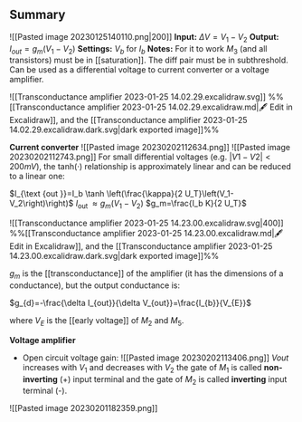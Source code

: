 ## Summary
![[Pasted image 20230125140110.png|200]]
**Input:** $\Delta V =V_{1}-V_{2}$
**Output:** $I_{out}=g_{m}(V_{1}-V_{2})$
**Settings:** $V_{b}$ for $I_{b}$
**Notes:** For it to work $M_{3}$ (and all transistors) must be in [[saturation]]. The diff pair must be in subthreshold.
Can be used as a differential voltage to current converter or a voltage amplifier.

![[Transconductance amplifier 2023-01-25 14.02.29.excalidraw.svg]]
%%[[Transconductance amplifier 2023-01-25 14.02.29.excalidraw.md|🖋 Edit in Excalidraw]], and the [[Transconductance amplifier 2023-01-25 14.02.29.excalidraw.dark.svg|dark exported image]]%%

**Current converter**
![[Pasted image 20230202112634.png]]
![[Pasted image 20230202112743.png]]
For small differential voltages (e.g. $|V1 − V2| < 200mV$), the tanh(·) relationship is approximately linear and can be reduced to a linear one:

$I_{\text {out }}=I_b \tanh \left(\frac{\kappa}{2 U_T}\left(V_1-V_2\right)\right)$
$I_{\text {out }} \approx g_m\left(V_1-V_2\right)$
$g_m=\frac{I_b K}{2 U_T}$


![[Transconductance amplifier 2023-01-25 14.23.00.excalidraw.svg|400]]
%%[[Transconductance amplifier 2023-01-25 14.23.00.excalidraw.md|🖋 Edit in Excalidraw]], and the [[Transconductance amplifier 2023-01-25 14.23.00.excalidraw.dark.svg|dark exported image]]%%

$g_{m}$ is the [[transconductance]] of the amplifier (it has the dimensions of a conductance), but the output conductance is:

$g_{d}=-\frac{\delta I_{out}}{\delta V_{out}}=\frac{I_{b}}{V_{E}}$

where $V_{E}$ is the [[early voltage]] of $M_{2}$ and $M_{5}$.



**Voltage amplifier**
- Open circuit voltage gain:
![[Pasted image 20230202113406.png]]
$Vout$ increases with $V_{1}$ and decreases with $V_{2}$ the gate of $M_{1}$ is called **non-inverting** (+) input terminal and the gate of $M_{2}$ is called **inverting** input terminal (-).


![[Pasted image 20230201182359.png]]